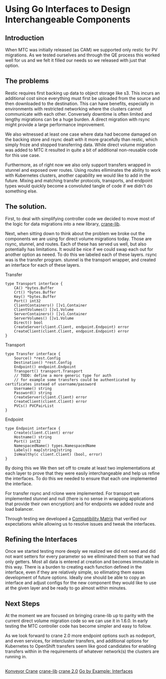 # Using Go Interfaces to Design Interchangeable Components

## Introduction
When MTC was initially released (as CAM) we supported only restic for PV migrations. As we tested ourselves and through the QE process this worked well for us and we felt it filled our needs so we released with just that option.

## The problems
Restic requires first backing up data to object storage like s3. This incurs an additional cost since everything must first be uploaded from the source and then downloaded to the destination. This can have benefits, especially in environments with restricted networking where the clusters cannot communicate with each other. Conversely downtime is often limited and lengthy migrations can be a huge burden. A direct migration with rsync might provide a large performance improvement. 

We also witnessed at least one case where data had become damaged on the backing store and rsync dealt with it more gracefully than restic, which simply froze and stopped transferring data. While direct volume migration was added to MTC it resulted in quite a bit of additional non-reusable code for this use case.

Furthermore, as of right now we also only support transfers wrapped in stunnel and exposed over routes. Using routes elliminates the ability to work with Kubernetes clusters, another capability we would like to add in the future. Mixing and matching transfer protocols, transports, and endpoint types would quickly become a convoluted tangle of code if we didn't do something else.

## The solution.
First, to deal with simplifying controller code we decided to move most of the logic for data migrations into a new library, [crane-lib](https://github.com/konveyor/crane-lib).

Next, when sitting down to think about the problem we broke out the components we are using for direct volume migrations today. Those are rsync, stunnel, and routes. Each of these has served us well, but also potentially has limitations. It would be nice if we could swap each out for another option as neeed. To do this we labeled each of these layers. rsync was is the transfer program. stunnel is the transport wrapper, and created an interface for each of these layers.

Transfer
```
type Transport interface {
	CA() *bytes.Buffer
	Crt() *bytes.Buffer
	Key() *bytes.Buffer
	Port() int32
	ClientContainers() []v1.Container
	ClientVolumes() []v1.Volume
	ServerContainers() []v1.Container
	ServerVolumes() []v1.Volume
	Direct() bool
	CreateServer(client.Client, endpoint.Endpoint) error
	CreateClient(client.Client, endpoint.Endpoint) error
}
```

Transport
```
type Transfer interface {
	Source() *rest.Config
	Destination() *rest.Config
	Endpoint() endpoint.Endpoint
	Transport() transport.Transport
	// TODO: define a more generic type for auth
	// for example some transfers could be authenticated by certificates instead of username/password
	Username() string
	Password() string
	CreateServer(client.Client) error
	CreateClient(client.Client) error
	PVCs() PVCPairList
}
```

Endpoint
```
type Endpoint interface {
	Create(client.Client) error
	Hostname() string
	Port() int32
	NamespacedName() types.NamespacedName
	Labels() map[string]string
	IsHealthy(c client.Client) (bool, error)
}
```

By doing this we We then set off to create at least two implementations at each layer to prove that they were easily interchangeable and help us refine the interfaces. To do this we needed to ensure that each one implemented the interface.

For transfer rsync and rclone were implemented. For transport we implemented stunnel and null (there is no sense in wrapping applications that provide their own encryption) and for endpoints we added route and load balancer.

Through testing we developed a [Compatibility Matrix](https://github.com/konveyor/crane-lib/blob/main/state_transfer/README.md#compatibility-matrix) that verified our expectations while allowing us to resolve issues and tweak the interfaces.

## Refining the Interfaces
Once we started testing more deeply we realized we did not need and did not want setters for every parameter so we elliminated them so that we had only getters. Most all data is entered at creation and becomes immutable in this way. There is a burden to creating each function defined in the interface, even if they are relatively simple, so ellimating them eases development of future options. Ideally one should be able to copy an interface and adjust configs for the new component they would like to use at the given layer and be ready to go almost within minutes.

## Next Steps
At the moment we are focused on bringing crane-lib up to parity with the current direct volume migration code so we can use it in 1.6.0. In early testing the MTC controller code has become simpler and easy to follow. 

As we look forward to crane 2.0 more endpoint options such as nodeport, and even services, for intercluster transfers, and additional options for Kubernetes to OpenShift transfers seem like good candidates for enabling transfers within in the requirements of whatever network(s) the clusters are running in.

## 
[Konveyor Crane](https://www.konveyor.io/crane)
[crane-lib](https://github.com/konveyor/crane-lib)
[crane 2.0](https://github.com/konveyor/crane)
[Go by Example: Interfaces](https://gobyexample.com/interfaces)



